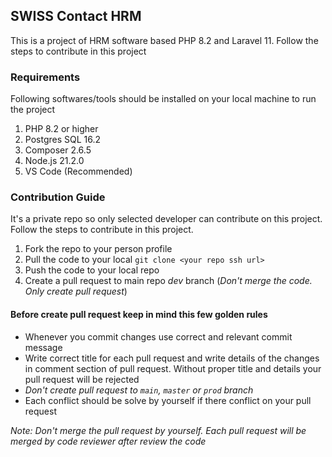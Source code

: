 ## SWISS Contact HRM

This is a project of HRM software based PHP 8.2 and Laravel 11. Follow the steps to contribute in this project

### Requirements

Following softwares/tools should be installed on your local machine to run the project

1. PHP 8.2 or higher
2. Postgres SQL 16.2
3. Composer 2.6.5
4. Node.js 21.2.0
5. VS Code (Recommended)

### Contribution Guide

It's a private repo so only selected developer can contribute on this project. Follow the steps to contribute in this project.

1. Fork the repo to your person profile
2. Pull the code to your local `git clone <your repo ssh url>`
3. Push the code to your local repo
4. Create a pull request to main repo _dev_ branch (_Don't merge the code. Only create pull request_)

#### Before create pull request keep in mind this few golden rules

-   Whenever you commit changes use correct and relevant commit message
-   Write correct title for each pull request and write details of the changes in comment section of pull request. Without proper title and details your pull request will be rejected
-   _Don't create pull request to `main`, `master` or `prod` branch_
-   Each conflict should be solve by yourself if there conflict on your pull request

_Note: Don't merge the pull request by yourself. Each pull request will be merged by code reviewer after review the code_
